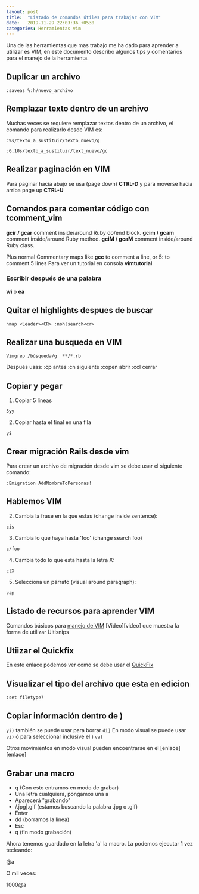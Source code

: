 ```yaml
---
layout: post
title:  "Listado de comandos útiles para trabajar con VIM"
date:   2019-11-29 22:03:36 +0530
categories: Herramientas vim
---
```

Una de las herramientas que mas trabajo me ha dado para aprender a utilizar es VIM, en este documento describo algunos tips y comentarios para el manejo de la herramienta.

## Duplicar un archivo

```shell
:saveas %:h/nuevo_archivo
```

## Remplazar texto dentro de un archivo

Muchas veces se requiere remplazar textos dentro de un archivo, el comando para realizarlo desde VIM es:

```shell
:%s/texto_a_sustituir/texto_nuevo/g

:6,10s/texto_a_sustituir/text_nuevo/gc
```

## Realizar paginación en VIM

Para paginar hacia abajo se usa (page down) **CTRL-D** y para moverse hacia arriba page up **CTRL-U**


## Comandos para comentar código con tcomment_vim

**gcir / gcar** comment inside/around Ruby do/end block. **gcim / gcam** comment inside/around Ruby method. **gciM / gcaM** comment inside/around Ruby class.

Plus normal Commentary maps like **gcc** to comment a line, or 5: to comment 5 lines
Para ver un tutorial en consola **vimtutorial**

### Escribir después de una palabra

**wi** o **ea**

## Quitar el highlights despues de buscar

```shell
nmap <Leader><CR> :nohlsearch<cr>
```
## Realizar una busqueda en VIM


```shell
Vimgrep /búsqueda/g  **/*.rb
```

Después usas: :cp antes :cn siguiente :copen abrir :ccl cerrar

## Copiar y pegar

1. Copiar 5 lineas
```shell
5yy
```
2. Copiar hasta el final en una fila
```shell
y$
```

## Crear migración Rails desde vim

Para crear un archivo de migración desde vim se debe usar el siguiente comando:
```shell
:Emigration AddNombreToPersonas!
```

## Hablemos VIM

2. Cambia la frase en la que estas (change inside sentence):
```shell
cis
```
3. Cambia lo que haya hasta 'foo' (change search foo)
```shell
c/foo
```
4. Cambia todo lo que esta hasta la letra X:
```shell
ctX
```
5. Selecciona un párrafo (visual around paragraph):
```shell
vap
```

## Listado de recursos para aprender VIM

Comandos básicos para [manejo de VIM][comandos] 
[Video][video] que muestra la forma de utilizar Ultisnips

## Utiizar el Quickfix

En este enlace podemos ver como se debe usar el [QuickFix][quickfix]

## Visualizar el tipo del archivo que esta en edicion

`:set filetype?`


## Copiar información dentro de )

```yi)``` también se puede usar para borrar ```di]```
En modo visual se puede usar ```vi)``` ó para seleccionar inclusive el ) ```va)```

Otros movimientos en modo visual pueden encoentrarse en el [enlace][enlace]

## Grabar una macro
- q (Con esto entramos en modo de grabar)
- Una letra cualquiera, pongamos una a
- Aparecerá "grabando"
- /\.jpg\|\.gif  (estamos buscando la palabra .jpg o .gif)
- Enter
- dd (borramos la línea)
- Esc
- q (fin modo grabación)

Ahora tenemos guardado en la letra 'a' la macro. La podemos ejecutar 1 vez tecleando:

@a

O mil veces:

1000@a

[introduccion]: https://hipertextual.com/archivo/2014/09/como-usar-vim-1-introduccion-a-vim/
[surround]: https://github.com/tpope/vim-surround
[comandos]: https://vim.rtorr.com/lang/es_es
[vieo]: http://vimcasts.org/episodes/meet-ultisnips/
[quickfix]: https://stackoverflow.com/questions/1747091/how-do-you-use-vims-quickfix-feature
